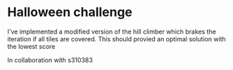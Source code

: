 # Halloween challenge
I've implemented a modified version of the hill climber which brakes the iteration if all tiles are covered.
This should provied an optimal solution with the lowest score

In collaboration with s310383
